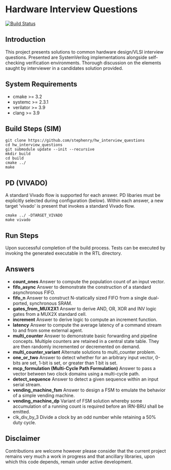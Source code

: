 # Hardware Interview Questions

[![Build Status](https://travis-ci.org/stephenry/hw_interview_questions.svg?branch=master)](https://travis-ci.org/stephenry/hw_interview_questions)

## Introduction

This project presents solutions to common hardware design/VLSI interview
questions. Presented are SystemVerilog implementations alongside self-checking
verification environments. Thorough discussion on the elements saught by
interviewer in a candidates solution provided.

## System Requirements
* cmake >= 3.2
* systemc >= 2.3.1
* verilator >= 3.9
* clang >= 3.9

## Build Steps (SIM)
~~~~
git clone https://github.com/stephenry/hw_interview_questions
cd hw_interview_questions
git submodule update --init --recursive
mkdir build
cd build
cmake ../
make
~~~~

## PD (VIVADO)

A standard Vivado flow is supported for each answer. PD libaries must
be explicitly selected during configuration (below). Within each answer,
a new target 'vivado' is present that invokes a standard Vivado flow.

~~~~
cmake ../ -DTARGET_VIVADO
make vivado
~~~~

## Run Steps
Upon successful completion of the build process. Tests can be executed by
invoking the generated executable in the RTL directory.

## Answers
* __count_ones__ Answer to compute the population count of an input vector.
* __fifo_async__ Answer to demonstrate the construction of a standard
  asynchronous FIFO.
* __fifo_n__ Answer to construct N-statically sized FIFO from a single
  dual-ported, synchronous SRAM.
* __gates_from_MUX2X1__ Answer to derive AND, OR, XOR and INV logic gates from a
  MUX2X standard cell.
* __increment__ Answer to derive logic to compute an increment function.
* __latency__ Answer to compute the average latency of a command stream to and
  from some external agent.
* __multi_counter__ Answer to demonstrate basic forwarding and pipeline
  concepts. Multiple counters are retained in a central state table. They are
  then randomly incremented or decremented on demand.
* __multi_counter_variant__ Alternate solutions to multi_counter problem.
* __one_or_two__ Answer to detect whether for an arbitrary input vector, 0-bits
  are set, 1-bit is set, or greater than 1 bit is set.
* __mcp_formulation (Multi-Cycle Path Formulation)__ Answer to pass a vector
  between two clock domains using a multi-cycle path.
* __detect_sequence__ Answer to detect a given sequence within an input
  serial stream.
* __vending_machine_fsm__ Answer to design a FSM to emulate the behavior of a
  simple vending machine.
* __vending_machine_dp__ Variant of FSM solution whereby some accumulation of a
  running count is required before an IRN-BRU shall be emitted.
* clk_div_by_3 Divide a clock by an odd number while retaining a 50% duty cycle.

## Disclaimer
Contributions are welcome however please consider that the current project
remains very much a work in progress and that ancillary libraries, upon which
this code depends, remain under active development.
